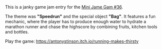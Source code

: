 This is a janky game jam entry for the [Mini Jame Gam #36](https://itch.io/jam/mini-jame-gam-36). 

The theme was **"Speedrun"** and the special object **"Bag"**.
It features a fun mechanic, where the player has to produce enough water to hydrate a marathon runner and chase the highscore by combining fruits, kitchen tools and bottles.

Play the game: https://antonystinson.itch.io/running-makes-thirsty

